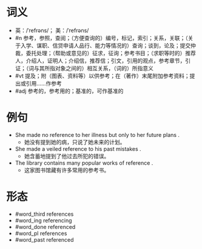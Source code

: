 # 词义
- 英：/ˈrefrəns/； 美：/ˈrefrəns/
- #n 参考，参照，查阅；（方便查询的）编号，标记，索引；关系，关联；（关于入学、谋职、信贷申请人品行、能力等情况的）查询；谈到，论及；提交仲裁，委托处理；（帮助或意见的）征求，征询；参考书目；（求职等时的）推荐人，介绍人，证明人；介绍信，推荐信；引文，引用的观点，参考章节，引证；（词与其所指对象之间的）相互关系，（词的）所指意义
- #vt 提及；附（图表、资料等）以供参考；在（著作）末尾附加参考资料；提出或引用……作参考
- #adj 参考的，参考用的；基准的，可作基准的
# 例句
- She made no reference to her illness but only to her future plans .
	- 她没有提到她的病，只说了她未来的计划。
- She made a veiled reference to his past mistakes .
	- 她含蓄地提到了他过去所犯的错误。
- The library contains many popular works of reference .
	- 这家图书馆藏有许多常用的参考书。
# 形态
- #word_third references
- #word_ing referencing
- #word_done referenced
- #word_pl references
- #word_past referenced
